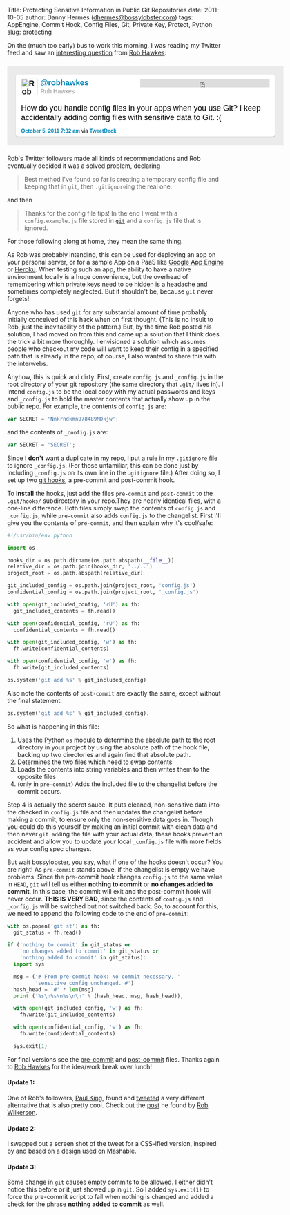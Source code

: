 Title: Protecting Sensitive Information in Public Git Repositories
date: 2011-10-05
author: Danny Hermes (dhermes@bossylobster.com)
tags: AppEngine, Commit Hook, Config Files, Git, Private Key, Protect, Python
slug: protecting

On the (much too early) bus to work this morning, I was reading my
Twitter feed and saw an
[interesting question](https://twitter.com/#!/robhawkes/status/121593545202216960)
from [Rob Hawkes](https://twitter.com/#!/robhawkes):

<style type="text/css">
  a.anchor-twitter, a:visited.anchor-twitter {
    font-weight: bolder;
    font-style: normal;
    text-decoration: none;
    outline: none;
  }

  iframe {
    width: 300px;
    height: 20px;
  }

  .bump-left {
    margin-left: 1em;
  }

  #post-container {
    font: 14px/1.231 helvetica,arial,clean,sans-serif;
    display: inline-block;
    position: relative;
    width: 640px;
    text-align: left;
  }

  #container-bg {
    background: url(/images/twitter-bg.png) no-repeat #EBEBEB;
    padding: 20px;
    margin: 8px 0;
  }

  #post-bg {
    background: #fff;
    color: #000;
    padding: 10px 12px 2px 12px;
    margin: 0;
    min-height: 60px;
    font-size: 18px;
    line-height: 22px;
    -moz-border-radius: 5px;
    -webkit-border-radius:5px;
    -moz-box-shadow:0 2px 2px rgba(0,0,0,0.2);
    -webkit-box-shadow:0 2px 2px rgba(0,0,0,0.2);
    box-shadow:0 2px 2px rgba(0,0,0,0.2);
  }

  #top-span {
    width: 100%;
    margin-bottom: 12px;
    padding-top: 8px;
    height: 40px;
  }

  #follow-span {
    float: right;
    width: 300px;
    font-size: 12px;
    text-align: right;
  }

  #name-span {
    line-height: 19px;
  }

  #id-img {
    float: left;
    margin: 0px 7px 0px 0px;
    width: 38px;
    height: 38px;
    padding: 0;
    border: none;
  }
</style>

<center>
  <div id="post-container">
    <div id="container-bg">
      <div id="post-bg">
        <span id="top-span">
          <span id="follow-span">
            <iframe allowtransparency="true" frameborder="0" scrolling="no" src="http://platform.twitter.com/widgets/follow_button.html#_=1319487235961&amp;align=right&amp;button=blue&amp;id=twitter_tweet_button_2&amp;lang=en&amp;link_color=%230084B4&amp;screen_name=robhawkes&amp;show_count=false&amp;show_screen_name=&amp;text_color="></iframe>
          </span>
          <span id="name-span">
            <a class="anchor-twitter" href="http://twitter.com/intent/user?screen_name=robhawkes" title="Rob Hawkes">
              <img alt="Rob Hawkes" id="id-img" src="/images/robhawkes.jpg" />
            </a>
            <strong>
              <a class="anchor-twitter" href="http://twitter.com/intent/user?screen_name=robhawkes" style="color: #0084b4;" title="Rob Hawkes">@robhawkes</a>
            </strong>
            <span style="color: #999999; font-size: 14px;"><br />Rob Hawkes</span>
          </span>
        </span>
        <br />
        <div style="margin: 1em 0em .5em 0em;">How do you handle config files in your apps when you use Git? I keep accidentally adding config files with sensitive data to Git. :(
        </div>
        <div style="font-size: 12px;">
          <a class="anchor-twitter" href="https://twitter.com/#!/robhawkes/status/121593545202216960" style="color: #0084b4;" target="_blank" title="tweeted on October 5, 2011 7:32 am">October 5, 2011 7:32 am</a>
          via
          <a class="anchor-twitter" href="http://www.tweetdeck.com/" rel="nofollow" style="color: #0084b4;" target="blank">TweetDeck</a>
        </div>
      </div>
    </div>
  </div>
</center>

Rob's Twitter followers made all kinds of recommendations and Rob
eventually decided it was a solved problem, declaring

> Best method I've found so far is creating a temporary config file and
> keeping that in `git`, then `.gitignore`ing the real one.

and then

> Thanks for the config file tips! In the end I went with a `config.example.js`
> file stored in [`git`](http://git-scm.com/) and a `config.js` file that is
> ignored.

For those following along at home, they mean the same thing.

As Rob was probably intending, this can be used for deploying an app on
your personal server, or for a sample App on a PaaS like
[Google App Engine](http://code.google.com/appengine/) or
[Heroku](http://www.heroku.com/). When testing such an app, the ability
to have a native environment locally is a huge convenience, but the
overhead of remembering which private keys need to be hidden is a
headache and sometimes completely neglected. But it shouldn't be,
because `git` never forgets!

Anyone who has used `git` for any substantial amount of time probably
initially conceived of this hack when on first thought. (This is no
insult to Rob, just the inevitability of the pattern.) But, by the time
Rob posted his solution, I had moved on from this and came up a solution
that I think does the trick a bit more thoroughly. I envisioned a
solution which assumes people who checkout my code will want to keep
their config in a specified path that is already in the repo; of course,
I also wanted to share this with the interwebs.

Anyhow, this is quick and dirty. First, create `config.js` and `_config.js`
in the root directory of your git repository (the same directory that `.git/`
lives in). I intend `config.js` to be the local copy with my actual passwords
and keys and `_config.js` to hold the master contents that actually show up in
the public repo. For example, the contents of `config.js` are:

```javascript
var SECRET = 'Nnkrndkmn978489MDkjw';
```

and the contents of `_config.js`
are:

```javascript
var SECRET = 'SECRET';
```

Since I **don't** want a duplicate in my repo, I put a rule in my `.gitignore`
[file](http://progit.org/book/ch2-2.html#ignoring_files) to ignore `_config.js`.
(For those unfamiliar, this can be done just by including `_config.js` on its
own line in the `.gitignore` file.) After doing so, I set up two
[git hooks](http://progit.org/book/ch7-3.html), a pre-commit and post-commit
hook.

To **install** the hooks, just add the files `pre-commit` and `post-commit`
to the `.git/hooks/` subdirectory in your repo.They are nearly identical files,
with a one-line difference. Both files simply swap the contents of `config.js`
and `_config.js`, while `pre-commit` also adds `config.js` to the changelist.
First I'll give you the contents of `pre-commit`, and then explain why it's
cool/safe:

```python
#!/usr/bin/env python

import os

hooks_dir = os.path.dirname(os.path.abspath(__file__))
relative_dir = os.path.join(hooks_dir, '../..')
project_root = os.path.abspath(relative_dir)

git_included_config = os.path.join(project_root, 'config.js')
confidential_config = os.path.join(project_root, '_config.js')

with open(git_included_config, 'rU') as fh:
  git_included_contents = fh.read()

with open(confidential_config, 'rU') as fh:
  confidential_contents = fh.read()

with open(git_included_config, 'w') as fh:
  fh.write(confidential_contents)

with open(confidential_config, 'w') as fh:
  fh.write(git_included_contents)

os.system('git add %s' % git_included_config)
```

Also note the contents of `post-commit` are exactly the same, except without
the final statement:

```python
os.system('git add %s' % git_included_config).
```

So what is happening in this file:

1.  Uses the Python `os` module to determine the absolute path to the root
    directory in your project by using the absolute path of the hook file,
    backing up two directories and again find that absolute path.
1.  Determines the two files which need to swap contents
1.  Loads the contents into string variables and then writes them to the
    opposite files
1.  (only in `pre-commit`) Adds the included file to the changelist before
    the commit occurs.

Step 4 is actually the secret sauce. It puts cleaned, non-sensitive data
into the checked in `config.js` file and then updates the changelist before
making a commit, to ensure only the non-sensitive data goes in. Though you
could do this yourself by making an initial commit with clean data and then
never `git add`ing the file with your actual data, these hooks prevent an
accident and allow you to update your local `_config.js` file with more
fields as your config spec changes.

But wait bossylobster, you say, what if one of the hooks doesn't occur?
You are right! As `pre-commit` stands above, if the changelist is empty we
have problems. Since the pre-commit hook changes `config.js` to the same
value in `HEAD`, `git` will tell us either **nothing to commit** or
**no changes added to commit**. In this case, the commit will exit and the
post-commit hook will never occur. **THIS IS VERY BAD**, since the contents of
`config.js` and `_config.js` will be switched but not switched back. So, to
account for this, we need to append the following code to the end of
`pre-commit`:

```python
with os.popen('git st') as fh:
  git_status = fh.read()

if ('nothing to commit' in git_status or
    'no changes added to commit' in git_status or
    'nothing added to commit' in git_status):
  import sys

  msg = ('# From pre-commit hook: No commit necessary, '
         'sensitive config unchanged. #')
  hash_head = '#' * len(msg)
  print ('%s\n%s\n%s\n\n' % (hash_head, msg, hash_head)),

  with open(git_included_config, 'w') as fh:
    fh.write(git_included_contents)

  with open(confidential_config, 'w') as fh:
    fh.write(confidential_contents)

  sys.exit(1)
```

For final versions see the
[pre-commit](https://gist.github.com/dhermes/21b152c25a321b554b61) and
[post-commit](https://gist.github.com/dhermes/877ed7c9838d6fc5bb08)
files. Thanks again to [Rob Hawkes](https://twitter.com/#!/robhawkes)
for the idea/work break over lunch!

#### Update 1:

One of Rob's followers, [Paul King](https://twitter.com/#!/nrocy), found and
[tweeted](https://twitter.com/#!/nrocy/status/124468167086051328) a very
different alternative that is also pretty cool. Check out the
[post](http://archive.robwilkerson.org/2010/03/02/git-tip-ignore-changes-to-tracked-files/)
he found by [Rob Wilkerson](https://twitter.com/#!/robwilkerson).

#### Update 2:

I swapped out a screen shot of the tweet for a CSS-ified
version, inspired by and based on a design used on Mashable.

#### Update 3:

Some change in `git` causes empty commits to be allowed. I either didn't
notice this before or it just showed up in `git`. So I added `sys.exit(1)`
to force the pre-commit script to fail when nothing is changed and added
a check for the phrase **nothing added to commit** as well.
